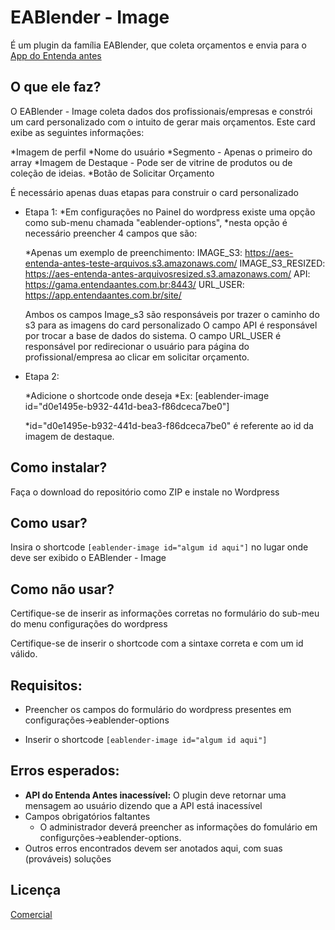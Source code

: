 # EABlender - Image

É um plugin da família EABlender, que coleta orçamentos e envia para o [App do Entenda antes](https://app.entendaantes.com.br) 

## O que ele faz?

O EABlender - Image coleta dados dos profissionais/empresas e constrói um card
personalizado com o intuito de gerar mais orçamentos.
Este card exibe as seguintes informações:

*Imagem de perfil
*Nome do usuário
*Segmento - Apenas o primeiro do array
*Imagem de Destaque - Pode ser de vitrine de produtos ou de coleção de ideias.
*Botão de Solicitar Orçamento

É necessário apenas duas etapas para construir o card personalizado

* Etapa 1:
  *Em configurações no Painel do wordpress existe uma opção como sub-menu chamada "eablender-options",
  *nesta opção é necessário preencher 4 campos que são:

  *Apenas um exemplo de preenchimento:
      IMAGE_S3: https://aes-entenda-antes-teste-arquivos.s3.amazonaws.com/
      IMAGE_S3_RESIZED: https://aes-entenda-antes-arquivosresized.s3.amazonaws.com/
      API: https://gama.entendaantes.com.br:8443/
      URL_USER: https://app.entendaantes.com.br/site/

  Ambos os campos Image_s3 são responsáveis por trazer o caminho do s3 para as imagens do card personalizado
  O campo API é responsável por trocar a base de dados do sistema.
  O campo URL_USER é responsável por redirecionar o usuário para página do profissional/empresa ao clicar em solicitar orçamento.

* Etapa 2:

  *Adicione o shortcode onde deseja
  *Ex: [eablender-image id="d0e1495e-b932-441d-bea3-f86dceca7be0"]

  *id="d0e1495e-b932-441d-bea3-f86dceca7be0" é referente ao id da imagem de destaque. 


## Como instalar?

Faça o download do repositório como ZIP e instale no Wordpress

## Como usar?

Insira o shortcode `[eablender-image id="algum id aqui"]` no lugar onde deve ser exibido o EABlender - Image

## Como não usar?

Certifique-se de inserir as informações corretas no formulário do sub-meu do menu configurações do wordpress

Certifique-se de inserir o shortcode com a sintaxe correta e com um id válido.

## Requisitos:

* Preencher os campos do formulário do wordpress presentes em configurações->eablender-options

* Inserir o shortcode `[eablender-image id="algum id aqui"]`

## Erros esperados:
* **API do Entenda Antes inacessível:** O plugin deve retornar uma mensagem ao usuário dizendo que a API está inacessível
* Campos obrigatórios faltantes
  * O administrador deverá preencher as informações do fomulário em configurções->eablender-options.
* Outros erros encontrados devem ser anotados aqui, com suas (prováveis) soluções

## Licença
[Comercial](https://www.example.com/)